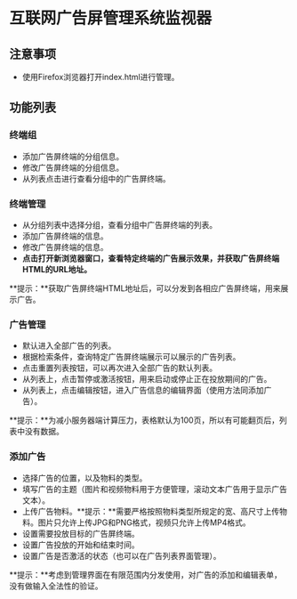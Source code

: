 # 互联网广告屏管理系统监视器 #

## 注意事项 ##

- 使用Firefox浏览器打开index.html进行管理。

## 功能列表 ##

### 终端组 ###

- 添加广告屏终端的分组信息。
- 修改广告屏终端的分组信息。
- 从列表点击进行查看分组中的广告屏终端。

### 终端管理 ###

- 从分组列表中选择分组，查看分组中广告屏终端的列表。
- 添加广告屏终端的信息。
- 修改广告屏终端的信息。
- **点击打开新浏览器窗口，查看特定终端的广告展示效果，并获取广告屏终端HTML的URL地址。**

**提示：**获取广告屏终端HTML地址后，可以分发到各相应广告屏终端，用来展示广告。

### 广告管理 ###

- 默认进入全部广告的列表。
- 根据检索条件，查询特定广告屏终端展示可以展示的广告列表。
- 点击重置列表按钮，可以再次进入全部广告的默认列表。
- 从列表上，点击暂停或激活按钮，用来启动或停止正在投放期间的广告。
- 从列表上，点击编辑按钮，进入广告信息的编辑界面（使用方法同添加广告）。

**提示：**为减小服务器端计算压力，表格默认为100页，所以有可能翻页后，列表中没有数据。

### 添加广告 ###

- 选择广告的位置，以及物料的类型。
- 填写广告的主题（图片和视频物料用于方便管理，滚动文本广告用于显示广告文本）。
- 上传广告物料。**提示：**需要严格按照物料类型所规定的宽、高尺寸上传物料。图片只允许上传JPG和PNG格式，视频只允许上传MP4格式。
- 设置需要投放目标的广告屏终端。
- 设置广告投放的开始和结束时间。
- 设置广告是否激活的状态（也可以在广告列表界面管理）。

**提示：**考虑到管理界面在有限范围内分发使用，对广告的添加和编辑表单，没有做输入全法性的验证。